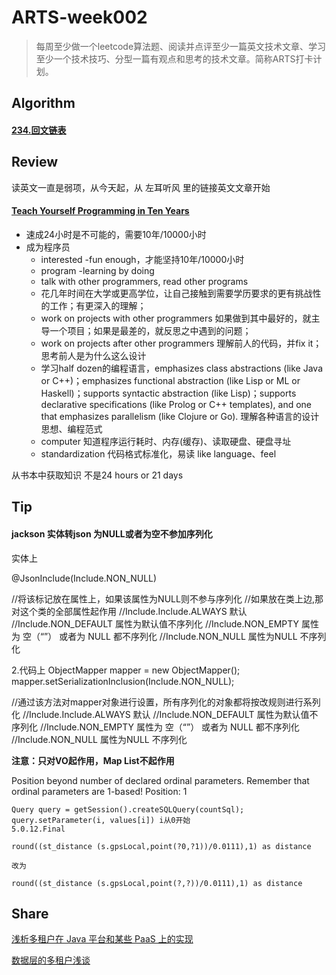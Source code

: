 # ARTS-week002

> 每周至少做一个leetcode算法题、阅读并点评至少一篇英文技术文章、学习至少一个技术技巧、分型一篇有观点和思考的技术文章。简称ARTS打卡计划。

## Algorithm

#### [234.回文链表](https://leetcode-cn.com/problems/palindrome-linked-list)



## Review

读英文一直是弱项，从今天起，从 左耳听风 里的链接英文文章开始

#### [Teach Yourself Programming in Ten Years](http://norvig.com/21-days.html)
- 速成24小时是不可能的，需要10年/10000小时
- 成为程序员
  - interested -fun enough，才能坚持10年/10000小时
  - program -learning by doing
  - talk with other programmers, read other programs
  - 花几年时间在大学或更高学位，让自己接触到需要学历要求的更有挑战性的工作；有更深入的理解；
  - work on projects with other programmers 如果做到其中最好的，就主导一个项目；如果是最差的，就反思之中遇到的问题；
  - work on projects after other programmers 理解前人的代码，并fix it；思考前人是为什么这么设计
  - 学习half dozen的编程语言，emphasizes class abstractions (like Java or C++)；emphasizes functional abstraction (like Lisp or ML or Haskell)；supports syntactic abstraction (like Lisp)；supports declarative specifications (like Prolog or C++ templates), and one that emphasizes parallelism (like Clojure or Go). 理解各种语言的设计思想、编程范式
  - computer 知道程序运行耗时、内存(缓存)、读取硬盘、硬盘寻址
  - standardization 代码格式标准化，易读 like language、feel
  
从书本中获取知识
不是24 hours or 21 days

## Tip

#### jackson 实体转json 为NULL或者为空不参加序列化

实体上

@JsonInclude(Include.NON_NULL) 

//将该标记放在属性上，如果该属性为NULL则不参与序列化 
//如果放在类上边,那对这个类的全部属性起作用 
//Include.Include.ALWAYS 默认 
//Include.NON_DEFAULT 属性为默认值不序列化 
//Include.NON_EMPTY 属性为 空（“”） 或者为 NULL 都不序列化 
//Include.NON_NULL 属性为NULL 不序列化

2.代码上
ObjectMapper mapper = new ObjectMapper();
mapper.setSerializationInclusion(Include.NON_NULL);

//通过该方法对mapper对象进行设置，所有序列化的对象都将按改规则进行系列化 //Include.Include.ALWAYS 默认 
//Include.NON_DEFAULT 属性为默认值不序列化 
//Include.NON_EMPTY 属性为 空（“”） 或者为 NULL 都不序列化 
//Include.NON_NULL 属性为NULL 不序列化

**注意：只对VO起作用，Map List不起作用**

Position beyond number of declared ordinal parameters. Remember that ordinal parameters are 1-based! Position: 1

```
Query query = getSession().createSQLQuery(countSql);
query.setParameter(i, values[i]) i从0开始
5.0.12.Final

round((st_distance (s.gpsLocal,point(?0,?1))/0.0111),1) as distance

改为

round((st_distance (s.gpsLocal,point(?,?))/0.0111),1) as distance
```





## Share

[浅析多租户在 Java 平台和某些 PaaS 上的实现](<https://www.ibm.com/developerworks/cn/java/j-lo-mutiltenancy/index.html>)

[数据层的多租户浅谈]([https://www.ibm.com/developerworks/cn/java/j-lo-dataMultitenant/#N101F6%20%E6%95%B0%E6%8D%AE%E5%B1%82%E7%9A%84%E5%A4%9A%E7%A7%9F%E6%88%B7%E6%B5%85%E8%B0%88])


